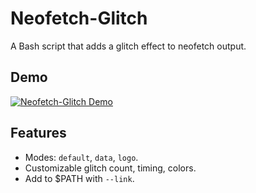 # Neofetch-Glitch

A Bash script that adds a glitch effect to neofetch output.

## Demo
[![Neofetch-Glitch Demo](https://github.com/user-attachments/assets/91cc0fe4-e413-464d-897b-61a526114c17)](https://github.com/user-attachments/assets/42a0a351-4b82-455c-a612-907c00e3b322)

## Features
- Modes: `default`, `data`, `logo`.
- Customizable glitch count, timing, colors.
- Add to $PATH with `--link`.
